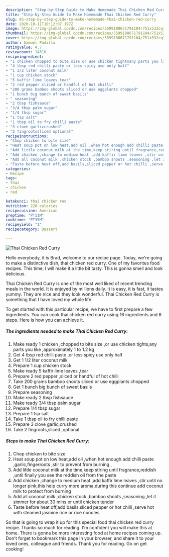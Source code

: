 ```yaml
---
description: "Step-by-Step Guide to Make Homemade Thai Chicken Red Curry"
title: "Step-by-Step Guide to Make Homemade Thai Chicken Red Curry"
slug: 85-step-by-step-guide-to-make-homemade-thai-chicken-red-curry
date: 2020-10-11T10:12:07.197Z
image: https://img-global.cpcdn.com/recipes/5599188671791104/751x532cq70/thai-chicken-red-curry-recipe-main-photo.jpg
thumbnail: https://img-global.cpcdn.com/recipes/5599188671791104/751x532cq70/thai-chicken-red-curry-recipe-main-photo.jpg
cover: https://img-global.cpcdn.com/recipes/5599188671791104/751x532cq70/thai-chicken-red-curry-recipe-main-photo.jpg
author: Samuel Padilla
ratingvalue: 4.7
reviewcount: 14310
recipeingredient:
- "1 chicken chopped to bite size or use chicken tightsany parts you like approximately 1 to 12 kg"
- "4 tbsp red chilli paste or less spicy use only half"
- "1 1/2 liter coconut milk"
- "1 cup chicken stock"
- "5 kaffir lime leaves tear"
- "2 red pepper sliced or handful of hot chilli"
- "200 grams bamboo shoots sliced or use eggplants chopped"
- "1 bunch big bunch of sweet basils"
- " seasoning"
- "2 tbsp fishsauce"
- "3/4 tbsp palm sugar"
- "1/4 tbsp sugar"
- "1 tsp salt"
- "1 tbsp oil to fry chilli paste"
- "3 clove garliccrushed"
- "2 fingrootssliced optional"
recipeinstructions:
- "Chop chicken to bite size"
- "Heat soup pot on low heat,add oil ,when hot enough add chilli paste ,garlic,fingerroots ,stir to prevent from burning ,"
- "Add little coconut milk at the time,keep stiring until fragrance,reddish ,until finally you see the reddish oil from the paste"
- "Add chicken ,change to medium heat ,add kaffir lime leaves ,stir until no longer pink,this help curry more aroma,during this continue add coconut milk to protect from burning"
- "Add all coconut milk ,chicken stock ,bamboo shoots ,seasoning ,let it simmer for about 30 mins or until chicken tender"
- "Taste before heat off,add basils,sliced pepper or hot chilli ,serve hot with steamed jasmine rice or rice noodles"
categories:
- Recipe
tags:
- thai
- chicken
- red

katakunci: thai chicken red 
nutrition: 228 calories
recipecuisine: American
preptime: "PT11M"
cooktime: "PT35M"
recipeyield: "1"
recipecategory: Dessert

---
```



![Thai Chicken Red Curry](https://img-global.cpcdn.com/recipes/5599188671791104/751x532cq70/thai-chicken-red-curry-recipe-main-photo.jpg)

Hello everybody, it is Brad, welcome to our recipe page. Today, we're going to make a distinctive dish, thai chicken red curry. One of my favorites food recipes. This time, I will make it a little bit tasty. This is gonna smell and look delicious.



Thai Chicken Red Curry is one of the most well liked of recent trending meals in the world. It is enjoyed by millions daily. It is easy, it is fast, it tastes yummy. They are nice and they look wonderful. Thai Chicken Red Curry is something that I have loved my whole life.


To get started with this particular recipe, we have to first prepare a few ingredients. You can cook thai chicken red curry using 16 ingredients and 6 steps. Here is how you can achieve it.

<!--inarticleads1-->

##### The ingredients needed to make Thai Chicken Red Curry:

1. Make ready 1 chicken ,chopped to bite size ,or use chicken tights,any parts you like ,approximately 1 to 1.2 kg
1. Get 4 tbsp red chilli paste ,or less spicy use only half
1. Get 1 1/2 liter coconut milk
1. Prepare 1 cup chicken stock
1. Make ready 5 kaffir lime leaves ,tear
1. Prepare 2 red pepper ,sliced or handful of hot chilli
1. Take 200 grams bamboo shoots sliced or use eggplants chopped
1. Get 1 bunch big bunch of sweet basils
1. Prepare  seasoning
1. Make ready 2 tbsp fishsauce
1. Make ready 3/4 tbsp palm sugar
1. Prepare 1/4 tbsp sugar
1. Prepare 1 tsp salt
1. Take 1 tbsp oil to fry chilli paste
1. Prepare 3 clove garlic,crushed
1. Take 2 fingroots,sliced ,optional




<!--inarticleads2-->

##### Steps to make Thai Chicken Red Curry:

1. Chop chicken to bite size
1. Heat soup pot on low heat,add oil ,when hot enough add chilli paste ,garlic,fingerroots ,stir to prevent from burning ,
1. Add little coconut milk at the time,keep stiring until fragrance,reddish ,until finally you see the reddish oil from the paste
1. Add chicken ,change to medium heat ,add kaffir lime leaves ,stir until no longer pink,this help curry more aroma,during this continue add coconut milk to protect from burning
1. Add all coconut milk ,chicken stock ,bamboo shoots ,seasoning ,let it simmer for about 30 mins or until chicken tender
1. Taste before heat off,add basils,sliced pepper or hot chilli ,serve hot with steamed jasmine rice or rice noodles




So that is going to wrap it up for this special food thai chicken red curry recipe. Thanks so much for reading. I'm confident you will make this at home. There is gonna be more interesting food at home recipes coming up. Don't forget to bookmark this page in your browser, and share it to your loved ones, colleague and friends. Thank you for reading. Go on get cooking!
